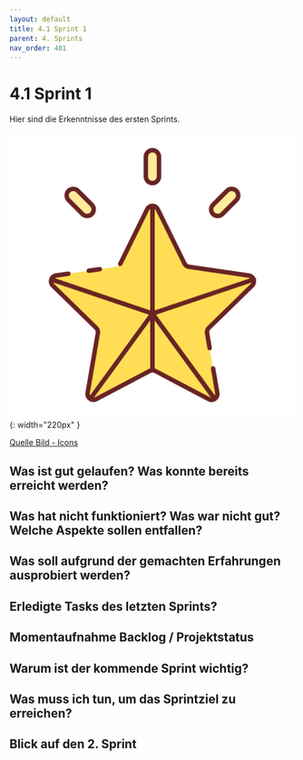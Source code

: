 ```yaml
---
layout: default
title: 4.1 Sprint 1
parent: 4. Sprints
nav_order: 401
---
```


# 4.1 Sprint 1

Hier sind die Erkenntnisse des ersten Sprints.

![Star](../ressources/icons/star.png){: width="220px" }

[Quelle Bild - Icons](../anhang/600-quellen.html#64-icons)

## Was ist gut gelaufen? Was konnte bereits erreicht werden?

## Was hat nicht funktioniert? Was war nicht gut? Welche Aspekte sollen entfallen?

## Was soll aufgrund der gemachten Erfahrungen ausprobiert werden?

## Erledigte Tasks des letzten Sprints?

## Momentaufnahme Backlog / Projektstatus

## Warum ist der kommende Sprint wichtig?

## Was muss ich tun, um das Sprintziel zu erreichen?

## Blick auf den 2. Sprint
